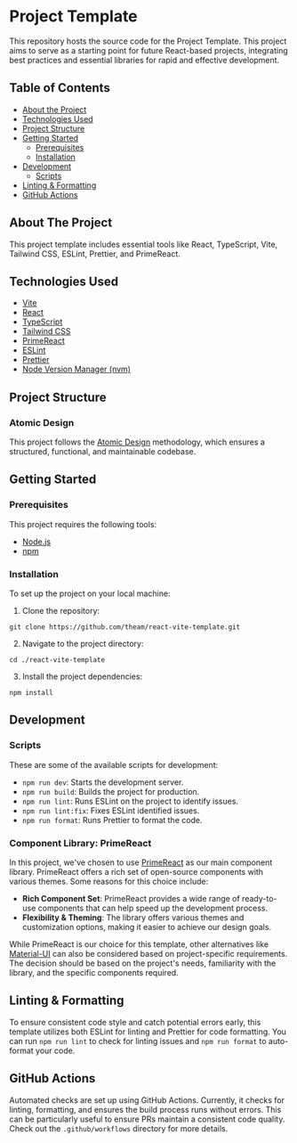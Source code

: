 # Project Template

This repository hosts the source code for the Project Template. This project aims to serve as a starting point for future React-based projects, integrating best practices and essential libraries for rapid and effective development.

## Table of Contents

- [About the Project](#about-the-project)
- [Technologies Used](#technologies-used)
- [Project Structure](#project-structure)
- [Getting Started](#getting-started)
  - [Prerequisites](#prerequisites)
  - [Installation](#installation)
- [Development](#development)
  - [Scripts](#scripts)
- [Linting & Formatting](#linting--formatting)
- [GitHub Actions](#github-actions)

## About The Project

This project template includes essential tools like React, TypeScript, Vite, Tailwind CSS, ESLint, Prettier, and PrimeReact.

## Technologies Used

- [Vite](https://vitejs.dev/)
- [React](https://reactjs.org/)
- [TypeScript](https://www.typescriptlang.org/)
- [Tailwind CSS](https://tailwindcss.com/)
- [PrimeReact](https://www.primefaces.org/primereact/)
- [ESLint](https://eslint.org/)
- [Prettier](https://prettier.io/)
- [Node Version Manager (nvm)](https://github.com/nvm-sh/nvm)

## Project Structure

### Atomic Design

This project follows the [Atomic Design](https://bradfrost.com/blog/post/atomic-web-design/) methodology, which ensures a structured, functional, and maintainable codebase.

## Getting Started

### Prerequisites

This project requires the following tools:

- [Node.js](https://nodejs.org)
- [npm](https://www.npmjs.com/)

### Installation

To set up the project on your local machine:

1. Clone the repository:

```
git clone https://github.com/theam/react-vite-template.git
```

2. Navigate to the project directory:

```
cd ./react-vite-template
```

3. Install the project dependencies:

```
npm install
```

## Development

### Scripts

These are some of the available scripts for development:

- `npm run dev`: Starts the development server.
- `npm run build`: Builds the project for production.
- `npm run lint`: Runs ESLint on the project to identify issues.
- `npm run lint:fix`: Fixes ESLint identified issues.
- `npm run format`: Runs Prettier to format the code.

### Component Library: PrimeReact

In this project, we've chosen to use [PrimeReact](https://www.primefaces.org/primereact/) as our main component library. PrimeReact offers a rich set of open-source components with various themes. Some reasons for this choice include:

- **Rich Component Set**: PrimeReact provides a wide range of ready-to-use components that can help speed up the development process.
- **Flexibility & Theming**: The library offers various themes and customization options, making it easier to achieve our design goals.

While PrimeReact is our choice for this template, other alternatives like [Material-UI](https://material-ui.com/) can also be considered based on project-specific requirements. The decision should be based on the project's needs, familiarity with the library, and the specific components required.

## Linting & Formatting

To ensure consistent code style and catch potential errors early, this template utilizes both ESLint for linting and Prettier for code formatting. You can run `npm run lint` to check for linting issues and `npm run format` to auto-format your code.

## GitHub Actions

Automated checks are set up using GitHub Actions. Currently, it checks for linting, formatting, and ensures the build process runs without errors. This can be particularly useful to ensure PRs maintain a consistent code quality. Check out the `.github/workflows` directory for more details.
